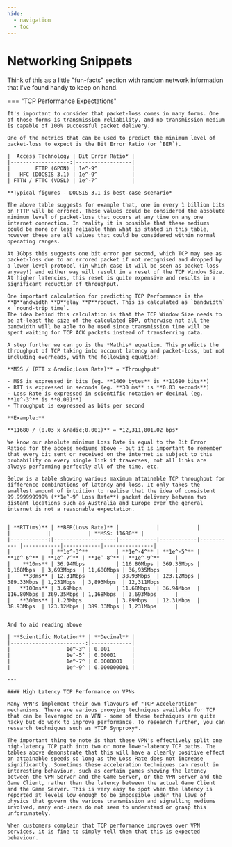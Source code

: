 ```yaml
---
hide:
  - navigation
  - toc
---
```


# Networking Snippets

Think of this as a little "fun-facts" section with random network information that I've found handy to keep on hand.

=== "TCP Performance Expectations"

    It's important to consider that packet-loss comes in many forms. One of those forms is transmission reliability, and no transmission medium is capable of 100% successful packet delivery.

    One of the metrics that can be used to predict the minimum level of packet-loss to expect is the Bit Error Ratio (or `BER`).

    |  Access Technology | Bit Error Ratio* |
    |-------------------:|------------------|
    |        FTTP (GPON) | 1e^-9^           |
    |   HFC (DOCSIS 3.1) | 1e^-9^           |
    | FTTN / FTTC (VDSL) | 1e^-7^           |

    **Typical figures - DOCSIS 3.1 is best-case scenario*

    The above table suggests for example that, one in every 1 billion bits on FTTP will be errored. These values could be considered the absolute minimum level of packet-loss that occurs at any time on any one internet connection. In reality it is possible that these mediums could be more or less reliable than what is stated in this table, however these are all values that could be considered within normal operating ranges.

    At 1Gbps this suggests one bit error per second, which TCP may see as packet-loss due to an errored packet if not recognised and dropped by a lower level protocol (in which case it will be seen as packet-loss anyway!) and either way will result in a reset of the TCP Window Size. At higher latencies, this reset is quite expensive and results in a significant reduction of throughput.

    One important calculation for predicting TCP Performance is the **B**andwidth **D**elay **P**roduct. This is calculated as `bandwidth` x `round-trip time`.
    The idea behind this calculation is that the TCP Window Size needs to be at-least the size of the calculated BDP, otherwise not all the bandwidth will be able to be used since transmission time will be spent waiting for TCP ACK packets instead of transferring data.

    A step further we can go is the *Mathis* equation. This predicts the throughput of TCP taking into account latency and packet-loss, but not including overheads, with the following equation:

    **MSS / (RTT x &radic;Loss Rate)** = *Throughput*

    - MSS is expressed in bits (eg. **1460 bytes** is **11680 bits**)
    - RTT is expressed in seconds (eg. **30 ms** is **0.03 seconds**)
    - Loss Rate is expressed in scientific notation or decimal (eg. **1e^-3^** is **0.001**)
    - Throughput is expressed as bits per second

    **Example:**

    **11680 / (0.03 x &radic;0.001)** = *12,311,801.02 bps*

    We know our absolute minimum Loss Rate is equal to the Bit Error Ratios for the access mediums above - but it is important to remember that every bit sent or received on the internet is subject to this probability on every single link it traverses, not all links are always performing perfectly all of the time, etc.

    Below is a table showing various maximum attainable TCP throughput for difference combinations of latency and loss. It only takes the smallest amount of intuition to realise that the idea of consistent 99.999999999% (**1e^-9^ Loss Rate**) packet delivery between two distant locations such as Australia and Europe over the general internet is not a reasonable expectation.


    | **RTT(ms)** | **BER(Loss Rate)** |            |            |            |            |            | **MSS: 11680** |
    |------------:|--------------------|------------|------------|----------- |------------|------------|----------------|
    |             | **1e^-3^**         | **1e^-4^** | **1e^-5^** | **1e^-6^** | **1e^-7^** | **1e^-8^** | **1e^-9^**     |
    |    **10ms** | 36.94Mbps          | 116.80Mbps | 369.35Mbps | 1,168Mbps  | 3,693Mbps  | 11,680Mbps | 36,935Mbps     |
    |    **30ms** | 12.31Mbps          | 38.93Mbps  | 123.12Mbps | 389.33Mbps | 1,231Mbps  | 3,893Mbps  | 12,311Mbps     |
    |   **100ms** | 3.69Mbps           | 11.68Mbps  | 36.94Mbps  | 116.80Mbps | 369.35Mbps | 1,168Mbps  | 3,693Mbps      |
    |   **300ms** | 1.23Mbps           | 3.89Mbps   | 12.31Mbps  | 38.93Mbps  | 123.12Mbps | 389.33Mbps | 1,231Mbps      |


    And to aid reading above

    | **Scientific Notation** | **Decimal** |
    |------------------------:|-------------|
    |                  1e^-3^ | 0.001       |
    |                  1e^-5^ | 0.00001     |
    |                  1e^-7^ | 0.0000001   |
    |                  1e^-9^ | 0.000000001 |

    ---

    #### High Latency TCP Performance on VPNs

    Many VPN's implement their own flavours of "TCP Acceleration" mechanisms. There are various proxying techniques available for TCP that can be leveraged on a VPN - some of these techniques are quite hacky but do work to improve performance. To research further, you can research techniques such as *TCP Synproxy*.

    The important thing to note is that these VPN's effectively split one high-latency TCP path into two or more lower-latency TCP paths. The tables above demonstrate that this will have a clearly positive effect on attainable speeds so long as the Loss Rate does not increase significantly. Sometimes these acceleration techniques can result in interesting behaviour, such as certain games showing the latency between the VPN Server and the Game Server, or the VPN Server and the Game Client, rather than the latency between the actual Game Client and the Game Server. This is very easy to spot when the latency is reported at levels low enough to be impossible under the laws of physics that govern the various transmission and signalling mediums involved, many end-users do not seem to understand or grasp this unfortunately.

    When customers complain that TCP performance improves over VPN services, it is fine to simply tell them that this is expected behaviour.
